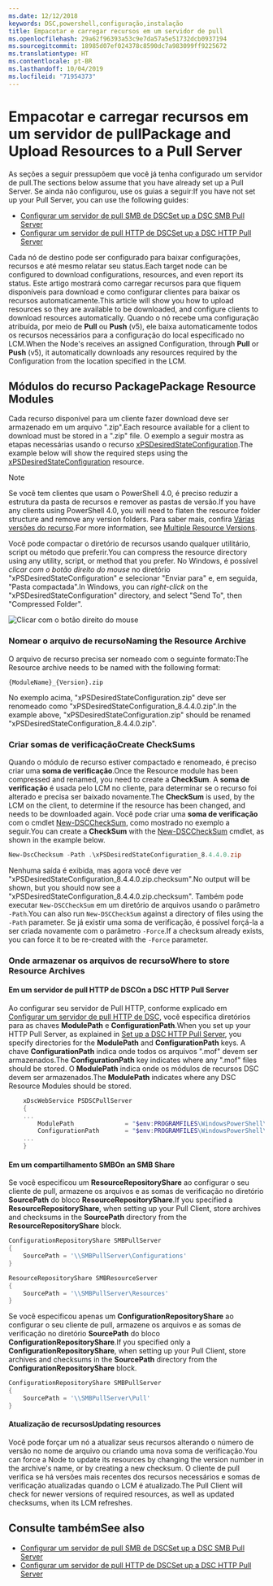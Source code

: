 ```yaml
---
ms.date: 12/12/2018
keywords: DSC,powershell,configuração,instalação
title: Empacotar e carregar recursos em um servidor de pull
ms.openlocfilehash: 29a62f96393a53c9e7da57a5e51732dcb0937194
ms.sourcegitcommit: 18985d07ef024378c8590dc7a983099ff9225672
ms.translationtype: HT
ms.contentlocale: pt-BR
ms.lasthandoff: 10/04/2019
ms.locfileid: "71954373"
---
```

# <a name="package-and-upload-resources-to-a-pull-server"></a><span data-ttu-id="c5f41-103">Empacotar e carregar recursos em um servidor de pull</span><span class="sxs-lookup"><span data-stu-id="c5f41-103">Package and Upload Resources to a Pull Server</span></span>

<span data-ttu-id="c5f41-104">As seções a seguir pressupõem que você já tenha configurado um servidor de pull.</span><span class="sxs-lookup"><span data-stu-id="c5f41-104">The sections below assume that you have already set up a Pull Server.</span></span> <span data-ttu-id="c5f41-105">Se ainda não configurou, use os guias a seguir:</span><span class="sxs-lookup"><span data-stu-id="c5f41-105">If you have not set up your Pull Server, you can use the following guides:</span></span>

- [<span data-ttu-id="c5f41-106">Configurar um servidor de pull SMB de DSC</span><span class="sxs-lookup"><span data-stu-id="c5f41-106">Set up a DSC SMB Pull Server</span></span>](pullServerSmb.md)
- [<span data-ttu-id="c5f41-107">Configurar um servidor de pull HTTP de DSC</span><span class="sxs-lookup"><span data-stu-id="c5f41-107">Set up a DSC HTTP Pull Server</span></span>](pullServer.md)

<span data-ttu-id="c5f41-108">Cada nó de destino pode ser configurado para baixar configurações, recursos e até mesmo relatar seu status.</span><span class="sxs-lookup"><span data-stu-id="c5f41-108">Each target node can be configured to download configurations, resources, and even report its status.</span></span> <span data-ttu-id="c5f41-109">Este artigo mostrará como carregar recursos para que fiquem disponíveis para download e como configurar clientes para baixar os recursos automaticamente.</span><span class="sxs-lookup"><span data-stu-id="c5f41-109">This article will show you how to upload resources so they are available to be downloaded, and configure clients to download resources automatically.</span></span> <span data-ttu-id="c5f41-110">Quando o nó recebe uma configuração atribuída, por meio de **Pull** ou **Push** (v5), ele baixa automaticamente todos os recursos necessários para a configuração do local especificado no LCM.</span><span class="sxs-lookup"><span data-stu-id="c5f41-110">When the Node's receives an assigned Configuration, through **Pull** or **Push** (v5), it automatically downloads any resources required by the Configuration from the location specified in the LCM.</span></span>

## <a name="package-resource-modules"></a><span data-ttu-id="c5f41-111">Módulos do recurso Package</span><span class="sxs-lookup"><span data-stu-id="c5f41-111">Package Resource Modules</span></span>

<span data-ttu-id="c5f41-112">Cada recurso disponível para um cliente fazer download deve ser armazenado em um arquivo ".zip".</span><span class="sxs-lookup"><span data-stu-id="c5f41-112">Each resource available for a client to download must be stored in a ".zip" file.</span></span> <span data-ttu-id="c5f41-113">O exemplo a seguir mostra as etapas necessárias usando o recurso [xPSDesiredStateConfiguration](https://www.powershellgallery.com/packages/xPSDesiredStateConfiguration/8.4.0.0).</span><span class="sxs-lookup"><span data-stu-id="c5f41-113">The example below will show the required steps using the [xPSDesiredStateConfiguration](https://www.powershellgallery.com/packages/xPSDesiredStateConfiguration/8.4.0.0) resource.</span></span>

> [!NOTE]
> <span data-ttu-id="c5f41-114">Se você tem clientes que usam o PowerShell 4.0, é preciso reduzir a estrutura da pasta de recursos e remover as pastas de versão.</span><span class="sxs-lookup"><span data-stu-id="c5f41-114">If you have any clients using PowerShell 4.0, you will need to flaten the resource folder structure and remove any version folders.</span></span> <span data-ttu-id="c5f41-115">Para saber mais, confira [Várias versões do recurso](../configurations/import-dscresource.md#multiple-resource-versions).</span><span class="sxs-lookup"><span data-stu-id="c5f41-115">For more information, see [Multiple Resource Versions](../configurations/import-dscresource.md#multiple-resource-versions).</span></span>

<span data-ttu-id="c5f41-116">Você pode compactar o diretório de recursos usando qualquer utilitário, script ou método que preferir.</span><span class="sxs-lookup"><span data-stu-id="c5f41-116">You can compress the resource directory using any utility, script, or method that you prefer.</span></span> <span data-ttu-id="c5f41-117">No Windows, é possível *clicar com o botão direito do mouse* no diretório "xPSDesiredStateConfiguration" e selecionar "Enviar para" e, em seguida, "Pasta compactada".</span><span class="sxs-lookup"><span data-stu-id="c5f41-117">In Windows, you can *right-click* on the "xPSDesiredStateConfiguration" directory, and select "Send To", then "Compressed Folder".</span></span>

![Clicar com o botão direito do mouse](../media/right-click.gif)

### <a name="naming-the-resource-archive"></a><span data-ttu-id="c5f41-119">Nomear o arquivo de recurso</span><span class="sxs-lookup"><span data-stu-id="c5f41-119">Naming the Resource Archive</span></span>

<span data-ttu-id="c5f41-120">O arquivo de recurso precisa ser nomeado com o seguinte formato:</span><span class="sxs-lookup"><span data-stu-id="c5f41-120">The Resource archive needs to be named with the following format:</span></span>

```
{ModuleName}_{Version}.zip
```

<span data-ttu-id="c5f41-121">No exemplo acima, "xPSDesiredStateConfiguration.zip" deve ser renomeado como "xPSDesiredStateConfiguration_8.4.4.0.zip".</span><span class="sxs-lookup"><span data-stu-id="c5f41-121">In the example above, "xPSDesiredStateConfiguration.zip" should be renamed "xPSDesiredStateConfiguration_8.4.4.0.zip".</span></span>

### <a name="create-checksums"></a><span data-ttu-id="c5f41-122">Criar somas de verificação</span><span class="sxs-lookup"><span data-stu-id="c5f41-122">Create CheckSums</span></span>

<span data-ttu-id="c5f41-123">Quando o módulo de recurso estiver compactado e renomeado, é preciso criar uma **soma de verificação**.</span><span class="sxs-lookup"><span data-stu-id="c5f41-123">Once the Resource module has been compressed and renamed, you need to create a **CheckSum**.</span></span>  <span data-ttu-id="c5f41-124">A **soma de verificação** é usada pelo LCM no cliente, para determinar se o recurso foi alterado e precisa ser baixado novamente.</span><span class="sxs-lookup"><span data-stu-id="c5f41-124">The **CheckSum** is used, by the LCM on the client, to determine if the resource has been changed, and needs to be downloaded again.</span></span> <span data-ttu-id="c5f41-125">Você pode criar uma **soma de verificação** com o cmdlet [New-DSCCheckSum](/powershell/module/PSDesiredStateConfiguration/New-DSCCheckSum), como mostrado no exemplo a seguir.</span><span class="sxs-lookup"><span data-stu-id="c5f41-125">You can create a **CheckSum** with the [New-DSCCheckSum](/powershell/module/PSDesiredStateConfiguration/New-DSCCheckSum) cmdlet, as shown in the example below.</span></span>

```powershell
New-DscChecksum -Path .\xPSDesiredStateConfiguration_8.4.4.0.zip
```

<span data-ttu-id="c5f41-126">Nenhuma saída é exibida, mas agora você deve ver "xPSDesiredStateConfiguration_8.4.4.0.zip.checksum".</span><span class="sxs-lookup"><span data-stu-id="c5f41-126">No output will be shown, but you should now see a "xPSDesiredStateConfiguration_8.4.4.0.zip.checksum".</span></span> <span data-ttu-id="c5f41-127">Também pode executar `New-DSCCheckSum` em um diretório de arquivos usando o parâmetro `-Path`.</span><span class="sxs-lookup"><span data-stu-id="c5f41-127">You can also run `New-DSCCheckSum` against a directory of files using the `-Path` parameter.</span></span> <span data-ttu-id="c5f41-128">Se já existir uma soma de verificação, é possível forçá-la a ser criada novamente com o parâmetro `-Force`.</span><span class="sxs-lookup"><span data-stu-id="c5f41-128">If a checksum already exists, you can force it to be re-created with the `-Force` parameter.</span></span>

### <a name="where-to-store-resource-archives"></a><span data-ttu-id="c5f41-129">Onde armazenar os arquivos de recurso</span><span class="sxs-lookup"><span data-stu-id="c5f41-129">Where to store Resource Archives</span></span>

#### <a name="on-a-dsc-http-pull-server"></a><span data-ttu-id="c5f41-130">Em um servidor de pull HTTP de DSC</span><span class="sxs-lookup"><span data-stu-id="c5f41-130">On a DSC HTTP Pull Server</span></span>

<span data-ttu-id="c5f41-131">Ao configurar seu servidor de Pull HTTP, conforme explicado em [Configurar um servidor de pull HTTP de DSC](pullServer.md), você especifica diretórios para as chaves **ModulePath** e **ConfigurationPath**.</span><span class="sxs-lookup"><span data-stu-id="c5f41-131">When you set up your HTTP Pull Server, as explained in [Set up a DSC HTTP Pull Server](pullServer.md), you specify directories for the **ModulePath** and **ConfigurationPath** keys.</span></span> <span data-ttu-id="c5f41-132">A chave **ConfigurationPath** indica onde todos os arquivos ".mof" devem ser armazenados.</span><span class="sxs-lookup"><span data-stu-id="c5f41-132">The **ConfigurationPath** key indicates where any ".mof" files should be stored.</span></span> <span data-ttu-id="c5f41-133">O **ModulePath** indica onde os módulos de recursos DSC devem ser armazenados.</span><span class="sxs-lookup"><span data-stu-id="c5f41-133">The **ModulePath** indicates where any DSC Resource Modules should be stored.</span></span>

```powershell
    xDscWebService PSDSCPullServer
    {
    ...
        ModulePath              = "$env:PROGRAMFILES\WindowsPowerShell\DscService\Modules"
        ConfigurationPath       = "$env:PROGRAMFILES\WindowsPowerShell\DscService\Configuration"
    ...
    }

```

#### <a name="on-an-smb-share"></a><span data-ttu-id="c5f41-134">Em um compartilhamento SMB</span><span class="sxs-lookup"><span data-stu-id="c5f41-134">On an SMB Share</span></span>

<span data-ttu-id="c5f41-135">Se você especificou um **ResourceRepositoryShare** ao configurar o seu cliente de pull, armazene os arquivos e as somas de verificação no diretório **SourcePath** do bloco **ResourceRepositoryShare**.</span><span class="sxs-lookup"><span data-stu-id="c5f41-135">If you specified a **ResourceRepositoryShare**, when setting up your Pull Client, store archives and checksums in the **SourcePath** directory from the **ResourceRepositoryShare** block.</span></span>

```powershell
ConfigurationRepositoryShare SMBPullServer
{
    SourcePath = '\\SMBPullServer\Configurations'
}

ResourceRepositoryShare SMBResourceServer
{
    SourcePath = '\\SMBPullServer\Resources'
}
```

<span data-ttu-id="c5f41-136">Se você especificou apenas um **ConfigurationRepositoryShare** ao configurar o seu cliente de pull, armazene os arquivos e as somas de verificação no diretório **SourcePath** do bloco **ConfigurationRepositoryShare**.</span><span class="sxs-lookup"><span data-stu-id="c5f41-136">If you specified only a **ConfigurationRepositoryShare**, when setting up your Pull Client, store archives and checksums in the **SourcePath** directory from the **ConfigurationRepositoryShare** block.</span></span>

```powershell
ConfigurationRepositoryShare SMBPullServer
{
    SourcePath = '\\SMBPullServer\Pull'
}
```

#### <a name="updating-resources"></a><span data-ttu-id="c5f41-137">Atualização de recursos</span><span class="sxs-lookup"><span data-stu-id="c5f41-137">Updating resources</span></span>

<span data-ttu-id="c5f41-138">Você pode forçar um nó a atualizar seus recursos alterando o número de versão no nome de arquivo ou criando uma nova soma de verificação.</span><span class="sxs-lookup"><span data-stu-id="c5f41-138">You can force a Node to update its resources by changing the version number in the archive's name, or by creating a new checksum.</span></span> <span data-ttu-id="c5f41-139">O cliente de pull verifica se há versões mais recentes dos recursos necessários e somas de verificação atualizadas quando o LCM é atualizado.</span><span class="sxs-lookup"><span data-stu-id="c5f41-139">The Pull Client will check for newer versions of required resources, as well as updated checksums, when its LCM refreshes.</span></span>

## <a name="see-also"></a><span data-ttu-id="c5f41-140">Consulte também</span><span class="sxs-lookup"><span data-stu-id="c5f41-140">See also</span></span>

- [<span data-ttu-id="c5f41-141">Configurar um servidor de pull SMB de DSC</span><span class="sxs-lookup"><span data-stu-id="c5f41-141">Set up a DSC SMB Pull Server</span></span>](pullServerSmb.md)
- [<span data-ttu-id="c5f41-142">Configurar um servidor de pull HTTP de DSC</span><span class="sxs-lookup"><span data-stu-id="c5f41-142">Set up a DSC HTTP Pull Server</span></span>](pullServer.md)
